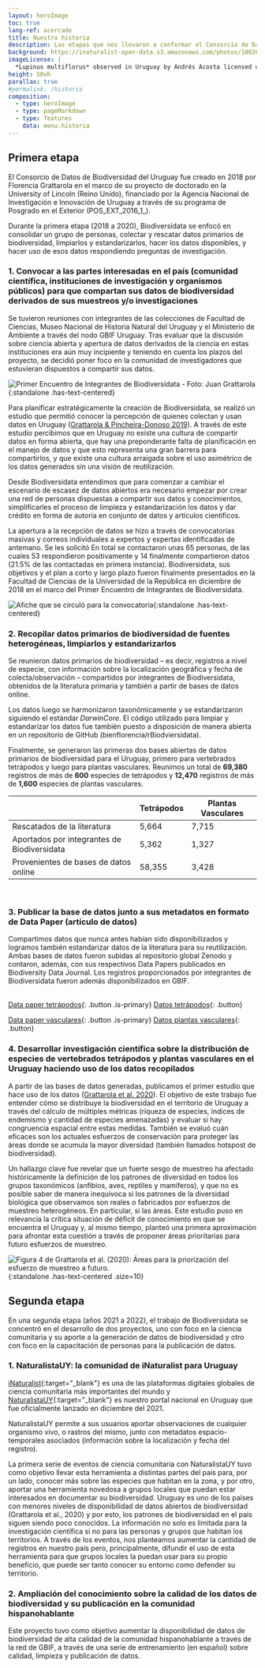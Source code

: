 ```yaml
---
layout: heroImage
toc: true
lang-ref: acercade
title: Nuestra historia
description: Las etapas que nos llevaron a conformar el Consorcio de Datos de Biodiversidad del Uruguay, generar las primeras bases de datos abiertas para el país y desarrollar investigación sobre la distribución de la biodiversidad del Uruguay
background: https://inaturalist-open-data.s3.amazonaws.com/photos/180266868/original.jpg
imageLicense: |
  *Lupinus multiflorus* observed in Uruguay by Andrés Acosta licensed under [CC-BY-NC](http://creativecommons.org/licenses/by-nc/4.0/) via [iNaturalist](https://www.gbif.org/occurrence/3698255731)
height: 50vh
parallax: true
#permalink: /historia
composition:
  - type: heroImage
  - type: pageMarkdown
  - type: features
    data: menu.historia
---
```


## Primera etapa

El Consorcio de Datos de Biodiversidad del Uruguay fue creado en 2018 por Florencia Grattarola en el marco de su proyecto de doctorado en la University of Lincoln (Reino Unido), financiado por la Agencia Nacional de Investigación e Innovación de Uruguay a través de su programa de Posgrado en el Exterior (POS_EXT_2016_1\_).

Durante la primera etapa (2018 a 2020), Biodiversidata se enfocó en consolidar un grupo de personas, colectar y rescatar datos primarios de biodiversidad, limpiarlos y estandarizarlos, hacer los datos disponibles, y hacer uso de esos datos respondiendo preguntas de investigación.

### 1. Convocar a las partes interesadas en el país (comunidad científica, instituciones de investigación y organismos públicos) para que compartan sus datos de biodiversidad derivados de sus muestreos y/o investigaciones

Se tuvieron reuniones con integrantes de las colecciones de Facultad de Ciencias, Museo Nacional de Historia Natural del Uruguay y el Ministerio de Ambiente a través del nodo GBIF Uruguay. Tras evaluar que la discusión sobre ciencia abierta y apertura de datos derivados de la ciencia en estas instituciones era aún muy incipiente y teniendo en cuenta los plazos del proyecto, se decidió poner foco en la comunidad de investigadores que estuvieran dispuestos a compartir sus datos.

![Primer Encuentro de Integrantes de Biodiversidata - Foto: Juan Grattarola](https://live.staticflickr.com/4856/45306350515_7b87f2ad9d_k.jpg){:standalone .has-text-centered}

Para planificar estratégicamente la creación de Biodiversidata, se realizó un estudio que permitió conocer la percepción de quienes colectan y usan datos en Uruguay ([Grattarola & Pincheira-Donoso 2019](https://doi.org/10.26462/28.1.1)). A través de este estudio percibimos que en Uruguay no existe una cultura de compartir datos en forma abierta, que hay una preponderante falta de planificación en el manejo de datos y que esto representa una gran barrera para compartirlos, y que existe una cultura arraigada sobre el uso asimétrico de los datos generados sin una visión de reutilización.

Desde Biodiversidata entendimos que para comenzar a cambiar el escenario de escasez de datos abiertos era necesario empezar por crear una red de personas dispuestas a compartir sus datos y conocimientos, simplificarles el proceso de limpieza y estandarización los datos y dar crédito en forma de autoría en conjunto de datos y artículos científicos.

La apertura a la recepción de datos se hizo a través de convocatorias masivas y correos individuales a expertos y expertas identificadas de antemano. Se les solicitó  En total se contactaron unas 65 personas, de las cuales 53 respondieron positivamente y 14 finalmente compartieron datos (21.5% de las contactadas en primera instancia). Biodiversidata, sus objetivos y el plan a corto y largo plazo fueron finalmente presentados en la Facultad de Ciencias de la Universidad de la República en diciembre de 2018 en el marco del Primer Encuentro de Integrantes de Biodiversidata.

![Afiche que se circuló para la convocatoria](https://pbs.twimg.com/media/EC_TW5LW4AMZNcN?format=jpg&name=large){:standalone .has-text-centered}


### 2. Recopilar datos primarios de biodiversidad de fuentes heterogéneas, limpiarlos y estandarizarlos

Se reunieron datos primarios de biodiversidad – es decir, registros a nivel de especie, con información sobre la localización geográfica y fecha de colecta/observación – compartidos por integrantes de Biodiversidata, obtenidos de la literatura primaria y también a partir de bases de datos online.

Los datos luego se harmonizaron taxonómicamente y se estandarizaron siguiendo el estándar *DarwinCore*. El código utilizado para limpiar y estandarizar los datos fue también puesto a disposición de manera abierta en un repositorio de GitHub (bienflorencia/rBiodviersidata).

Finalmente, se generaron las primeras dos bases abiertas de datos primarios de biodiversidad para el Uruguay, primero para vertebrados tetrápodos y luego para plantas vasculares. Reunimos un total de **69,380** registros de más de **600** especies de tetrápodos y **12,470** registros de más de **1,600** especies de plantas vasculares.

|                                             | Tetrápodos | Plantas Vasculares |
|---------------------------------------------|------------|--------------------|
| Rescatados de la literatura                 | 5,664      | 7,715              |
| Aportados por integrantes de Biodiversidata | 5,362      | 1,327              |
| Provenientes de bases de datos online       | 58,355     | 3,428              |  

<br>

### 3. Publicar la base de datos junto a sus metadatos en formato de Data Paper (artículo de datos)

 Compartimos datos que nunca antes habían sido disponibilizados y logramos también estandarizar datos de la literatura para su reutilización. Ambas bases de datos fueron subidas al repositorio global Zenodo y contaron, además, con sus respectivos Data Papers publicados en Biodiversity Data Journal. Los registros proporcionados por integrantes de Biodiversidata fueron además disponibilizados en GBIF.  
 <br>

[Data paper tetrápodos](https://doi.org/10.3897/BDJ.7.e36226){: .button .is-primary}
[Datos tetrápodos](https://doi.org/10.5281/zenodo.3685897){: .button}  

[Data paper vasculares](https://doi.org/10.3897/BDJ.8.e56850){: .button .is-primary}
[Datos plantas vasculares](https://doi.org/10.5281/zenodo.3954406){: .button}  


### 4. Desarrollar investigación científica sobre la distribución de especies de vertebrados tetrápodos y plantas vasculares en el Uruguay haciendo uso de los datos recopilados

A partir de las bases de datos generadas, publicamos el primer estudio que hace uso de los datos ([Grattarola et al. 2020](https://doi.org/10.1038/s41598-020-79074-8)). El objetivo de este trabajo fue entender cómo se distribuye la biodiversidad en el territorio de Uruguay a través del cálculo de múltiples métricas (riqueza de especies, índices de endemismo y cantidad de especies amenazadas) y evaluar si hay congruencia espacial entre estas medidas. También se evaluó cuán eficaces son los actuales esfuerzos de conservación para proteger las áreas donde se acumula la mayor diversidad (también llamados hotspost de biodiversidad).  

Un hallazgo clave fue revelar que un fuerte sesgo de muestreo ha afectado históricamente la definición de los patrones de diversidad en todos los grupos taxonómicos (anfibios, aves, reptiles y mamíferos), y que no es posible saber de manera inequívoca si los patrones de la diversidad biológica que observamos son reales o fabricados por esfuerzos de muestreo heterogéneos. En particular, si las áreas. Este estudio puso en relevancia la crítica situación de déficit de conocimiento en que se encuentra el Uruguay y, al mismo tiempo, planteó una primera aproximación para afrontar esta cuestión a través de proponer áreas prioritarias para futuro esfuerzos de muestreo.

![Figura 4 de Grattarola et al. (2020): Áreas para la priorización del esfuerzo de muestreo a futuro. ](https://media.springernature.com/full/springer-static/image/art%3A10.1038%2Fs41598-020-79074-8/MediaObjects/41598_2020_79074_Fig4_HTML.png?as=webp){:standalone .has-text-centered .size=10}

## Segunda etapa

En una segunda etapa (años 2021 a 2022), el trabajo de Biodiversidata se concentró en el desarrollo de dos proyectos, uno con foco en la ciencia comunitaria y su aporte a la generación de datos de biodiversidad y otro con foco en la capacitación de personas para la publicación de datos.


### 1. NaturalistaUY: la comunidad de iNaturalist para Uruguay

[iNaturalist](https://www.inaturalist.org/){:target="_blank"} es una de las plataformas digitales globales de ciencia comunitaria más importantes del mundo y [NaturalistaUY](https://naturalista.uy){:target="_blank"} es nuestro portal nacional en Uruguay que fue oficialmente lanzado en diciembre del 2021.   

NaturalistaUY permite a sus usuarios aportar observaciones de cualquier organismo vivo, o rastros del mismo, junto con metadatos espacio-temporales asociados (información sobre la localización y fecha del registro).

La primera serie de eventos de ciencia comunitaria con NaturalistaUY tuvo como objetivo llevar esta herramienta a distintas partes del país para, por un lado, conocer más sobre las especies que habitan en la zona, y por otro, aportar una herramienta novedosa a grupos locales que puedan estar interesados en documentar su biodiversidad. Uruguay es uno de los países con menores niveles de disponibilidad de datos abiertos de biodiversidad (Grattarola et al., 2020) y por esto, los patrones de biodiversidad en el país siguen siendo poco conocidos. La información no solo es limitada para la investigación científica si no para las personas y grupos que habitan los territorios. A través de los eventos, nos planteamos aumentar la cantidad de registros en nuestro país pero, principalmente, difundir el uso de esta herramienta para que grupos locales la puedan usar para su propio beneficio, que puede ser tanto conocer su entorno como defender su territorio.


### 2. Ampliación del conocimiento sobre la calidad de los datos de biodiversidad y su publicación en la comunidad hispanohablante

Este proyecto tuvo como objetivo aumentar la disponibilidad de datos de biodiversidad de alta calidad de la comunidad hispanohablante a través de la red de GBIF, a través de una serie de entrenamiento (en español) sobre calidad, limpieza y publicación de datos.
